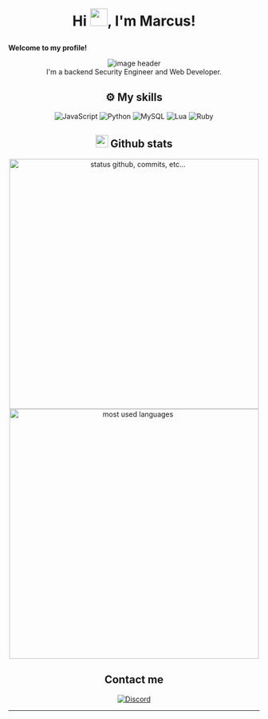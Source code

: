 # <p align="center">Hi <img src="https://i0.wp.com/brightestyoungthings.com/wp-content/uploads/2016/02/150754-bears-waving-gif-imgur-tumblr-jfGo.gif" width="35px">, I'm Marcus!</p>

**Welcome to my profile!**
<center><img alt="image header" src="https://c.tenor.com/9pXcXtw81qMAAAAC/welcome-text.gif"/> <center>
<center> I'm a backend Security Engineer and Web Developer. <center>

## ⚙️ My skills

![JavaScript](https://img.shields.io/badge/javascript%20-%23323330.svg?&style=for-the-badge&logo=javascript&logoColor=%23F7DF1E&color=3d3919)
![Python](https://img.shields.io/badge/python-%230095D5.svg?&style=for-the-badge&logo=python&logoColor=white)
![MySQL](https://img.shields.io/badge/mysql-%2300f.svg?&style=for-the-badge&logo=mysql&logoColor=white&color=3280ad)
![Lua](https://img.shields.io/badge/Lua-%234ea94b.svg?&style=for-the-badge&logo=lua&logoColor=white)
![Ruby](https://img.shields.io/badge/Ruby-%234ea94b.svg?&style=for-the-badge&logo=ruby&logoColor=white)

## <img src="https://raw.githubusercontent.com/marcos-inja/marcos-inja/main/gifs/haha.gif" width="25px"> Github stats

<p align="center">
    <img alt="status github, commits, etc..." width="500px" src="https://github-readme-stats.vercel.app/api?username=z-Mythic&count_private=true&show_icons=true&custom_title=Github&theme=algolia&bg_color=0,000000,130F40&layout=compact&border_radius=8"
    /> <br>
    <img alt="most used languages" width="500px" src="https://github-readme-stats.vercel.app/api/top-langs/?username=z-Mythic&count_private=true&theme=algolia&bg_color=0,000000,130F40&layout=compact&border_radius=8&langs_count=20&hide=hack,swift,kotlin,objective-c"/>
</p>

## Contact me

<a href="mailto:marcosvaas@gmail.com-">
<img alt="Discord" src="https://img.shields.io/badge/zMarcus#9641-D14836?style=for-the-badge&logo=gmail&logoColor=white" />
</a>
    
-------
